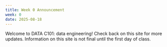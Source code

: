 ```yaml
---
title: Week 0 Announcement
week: 0
date: 2025-08-18
---
```


Welcome to DATA C101: data engineering! Check back on this site for more updates. Information on this site is not final until the first day of class.